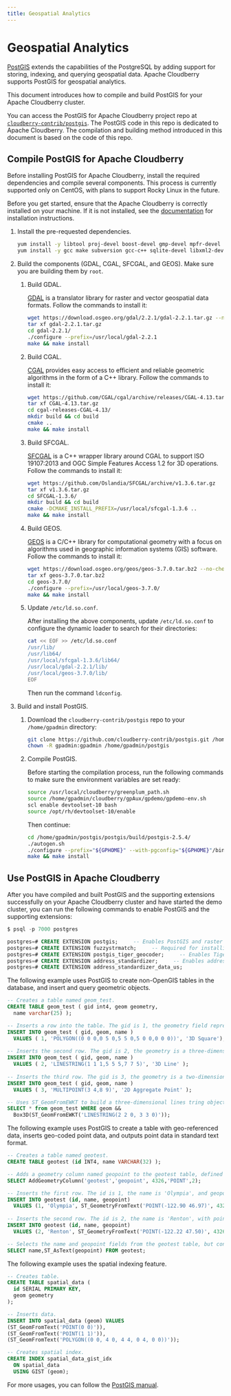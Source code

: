 ```yaml
---
title: Geospatial Analytics
---
```


# Geospatial Analytics

[PostGIS](https://postgis.net/) extends the capabilities of the PostgreSQL by adding support for storing, indexing, and querying geospatial data. Apache Cloudberry supports PostGIS for geospatial analytics.

This document introduces how to compile and build PostGIS for your Apache Cloudberry cluster.

You can access the PostGIS for Apache Cloudberry project repo at [`cloudberry-contrib/postgis`](https://github.com/cloudberry-contrib/postgis). The PostGIS code in this repo is dedicated to Apache Cloudberry. The compilation and building method introduced in this document is based on the code of this repo.

## Compile PostGIS for Apache Cloudberry

Before installing PostGIS for Apache Cloudberry, install the required dependencies and compile several components. This process is currently supported only on CentOS, with plans to support Rocky Linux in the future.

Before you get started, ensure that the Apache Cloudberry is correctly installed on your machine. If it is not installed, see the [documentation](https://cloudberry.apache.org/docs/) for installation instructions.

1. Install the pre-requested dependencies.

    ```bash
    yum install -y libtool proj-devel boost-devel gmp-devel mpfr-devel pcre-devel protobuf protobuf-c protobuf-devel protobuf-c-devel && \
    yum install -y gcc make subversion gcc-c++ sqlite-devel libxml2-devel swig expat-devel libcurl-devel python36-devel json-c
    ```

2. Build the components (GDAL, CGAL, SFCGAL, and GEOS). Make sure you are building them by `root`.

    1. Build GDAL.

        [GDAL](https://gdal.org/index.html) is a translator library for raster and vector geospatial data formats. Follow the commands to install it:

        ```bash
        wget https://download.osgeo.org/gdal/2.2.1/gdal-2.2.1.tar.gz --no-check-certificate
        tar xf gdal-2.2.1.tar.gz
        cd gdal-2.2.1/
        ./configure --prefix=/usr/local/gdal-2.2.1
        make && make install
        ```

    2. Build CGAL.

        [CGAL](https://www.cgal.org/) provides easy access to efficient and reliable geometric algorithms in the form of a C++ library. Follow the commands to install it:

        ```bash
        wget https://github.com/CGAL/cgal/archive/releases/CGAL-4.13.tar.gz
        tar xf CGAL-4.13.tar.gz
        cd cgal-releases-CGAL-4.13/
        mkdir build && cd build
        cmake ..
        make && make install
        ```

    3. Build SFCGAL.

        [SFCGAL](https://github.com/Oslandia/SFCGAL) is a C++ wrapper library around CGAL to support ISO 19107:2013 and OGC Simple Features Access 1.2 for 3D operations. Follow the commands to install it:

        ```bash
        wget https://github.com/Oslandia/SFCGAL/archive/v1.3.6.tar.gz
        tar xf v1.3.6.tar.gz
        cd SFCGAL-1.3.6/
        mkdir build && cd build
        cmake -DCMAKE_INSTALL_PREFIX=/usr/local/sfcgal-1.3.6 ..
        make && make install
        ```

    4. Build GEOS.

        [GEOS](https://libgeos.org/) is a C/C++ library for computational geometry with a focus on algorithms used in geographic information systems (GIS) software. Follow the commands to install it:

        ```bash
        wget https://download.osgeo.org/geos/geos-3.7.0.tar.bz2 --no-check-certificate
        tar xf geos-3.7.0.tar.bz2
        cd geos-3.7.0/
        ./configure --prefix=/usr/local/geos-3.7.0/
        make && make install
        ```

    5. Update `/etc/ld.so.conf`.

        After installing the above components, update `/etc/ld.so.conf` to configure the dynamic loader to search for their directories:

        ```bash
        cat << EOF >> /etc/ld.so.conf
        /usr/lib/
        /usr/lib64/
        /usr/local/sfcgal-1.3.6/lib64/
        /usr/local/gdal-2.2.1/lib/
        /usr/local/geos-3.7.0/lib/
        EOF
        ```

        Then run the command `ldconfig`.

3. Build and install PostGIS.

    1. Download the `cloudberry-contrib/postgis` repo to your `/home/gpadmin` directory:

        ```bash
        git clone https://github.com/cloudberry-contrib/postgis.git /home/gpadmin/postgis
        chown -R gpadmin:gpadmin /home/gpadmin/postgis
        ```

    2. Compile PostGIS.

        Before starting the compilation process, run the following commands to make sure the environment variables are set ready:

        ```bash
        source /usr/local/cloudberry/greenplum_path.sh
        source /home/gpadmin/cloudberry/gpAux/gpdemo/gpdemo-env.sh
        scl enable devtoolset-10 bash
        source /opt/rh/devtoolset-10/enable
        ```

        Then continue:

        ```bash
        cd /home/gpadmin/postgis/postgis/build/postgis-2.5.4/
        ./autogen.sh
        ./configure --prefix="${GPHOME}" --with-pgconfig="${GPHOME}"/bin/pg_config --with-raster --without-topology --with-gdalconfig=/usr/local/gdal-2.2.1/bin/gdal-config --with-sfcgal=/usr/local/sfcgal-1.3.6/bin/sfcgal-config --with-geosconfig=/usr/local/geos-3.7.0/bin/geos-config
        make && make install
        ```

## Use PostGIS in Apache Cloudberry

After you have compiled and built PostGIS and the supporting extensions successfully on your Apache Cloudberry cluster and have started the demo cluster, you can run the following commands to enable PostGIS and the supporting extensions:

```sql
$ psql -p 7000 postgres

postgres=# CREATE EXTENSION postgis;     -- Enables PostGIS and raster
postgres=# CREATE EXTENSION fuzzystrmatch;     -- Required for installing Tiger Geocoder
postgres=# CREATE EXTENSION postgis_tiger_geocoder;     -- Enables Tiger Geocoder
postgres=# CREATE EXTENSION address_standardizer;     -- Enables address_standardizer
postgres=# CREATE EXTENSION address_standardizer_data_us;
```

The following example uses PostGIS to create non-OpenGIS tables in the database, and insert and query geometric objects.

```sql
-- Creates a table named geom_test.
CREATE TABLE geom_test ( gid int4, geom geometry, 
  name varchar(25) );

-- Inserts a row into the table. The gid is 1, the geometry field represents a three-dimensional polygon object (a 3D square) using WKT format, and the name is '3D Square'.
INSERT INTO geom_test ( gid, geom, name )
  VALUES ( 1, 'POLYGON((0 0 0,0 5 0,5 5 0,5 0 0,0 0 0))', '3D Square');
  
-- Inserts the second row. The gid is 2, the geometry is a three-dimensional line string, and the name is '3D Line'.
INSERT INTO geom_test ( gid, geom, name ) 
  VALUES ( 2, 'LINESTRING(1 1 1,5 5 5,7 7 5)', '3D Line' );
  
-- Inserts the third row. The gid is 3, the geometry is a two-dimensional multi-point object, and the name is '2D Aggregate Point'.
INSERT INTO geom_test ( gid, geom, name )
  VALUES ( 3, 'MULTIPOINT(3 4,8 9)', '2D Aggregate Point' );

-- Uses ST_GeomFromEWKT to build a three-dimensional lines tring object from EWKT, then use Box3D to get the three-dimensional bounding box of that object. Use the && operator to query all rows in the geom_test table whose geom field intersects with the bounding box.
SELECT * from geom_test WHERE geom &&
  Box3D(ST_GeomFromEWKT('LINESTRING(2 2 0, 3 3 0)'));
```

The following example uses PostGIS to create a table with geo-referenced data, inserts geo-coded point data, and outputs point data in standard text format.

```sql
-- Creates a table named geotest.
CREATE TABLE geotest (id INT4, name VARCHAR(32) );

-- Adds a geometry column named geopoint to the geotest table, defined as a POINT type with 2 dimensions, and specifies its Spatial Reference System (SRID) as 4326 (representing the WGS84 geographic coordinate system).
SELECT AddGeometryColumn('geotest','geopoint', 4326,'POINT',2);

-- Inserts the first row. The id is 1, the name is 'Olympia', and geopoint is a point object build from WKT text using ST_GeometryFromText with coordinates (-122.90, 46.97) and SRID 4326.
INSERT INTO geotest (id, name, geopoint)
  VALUES (1, 'Olympia', ST_GeometryFromText('POINT(-122.90 46.97)', 4326));
  
-- Inserts the second row. The id is 2, the name is 'Renton', with point coordinates (-122.22, 47.50) and the same SRID of 4326.
INSERT INTO geotest (id, name, geopoint)
  VALUES (2, 'Renton', ST_GeometryFromText('POINT(-122.22 47.50)', 4326));

-- Selects the name and geopoint fields from the geotest table, but converts the geopoint field to standard text (WKT) format using the ST_AsText function.
SELECT name,ST_AsText(geopoint) FROM geotest;
```

The following example uses the spatial indexing feature.

```sql
-- Creates table.
CREATE TABLE spatial_data (
  id SERIAL PRIMARY KEY,
  geom geometry
);

-- Inserts data.
INSERT INTO spatial_data (geom) VALUES 
(ST_GeomFromText('POINT(0 0)')),
(ST_GeomFromText('POINT(1 1)')),
(ST_GeomFromText('POLYGON((0 0, 4 0, 4 4, 0 4, 0 0))'));

-- Creates spatial index.
CREATE INDEX spatial_data_gist_idx
  ON spatial_data
  USING GIST (geom);
```

For more usages, you can follow the [PostGIS manual](https://postgis.net/documentation/manual/).

